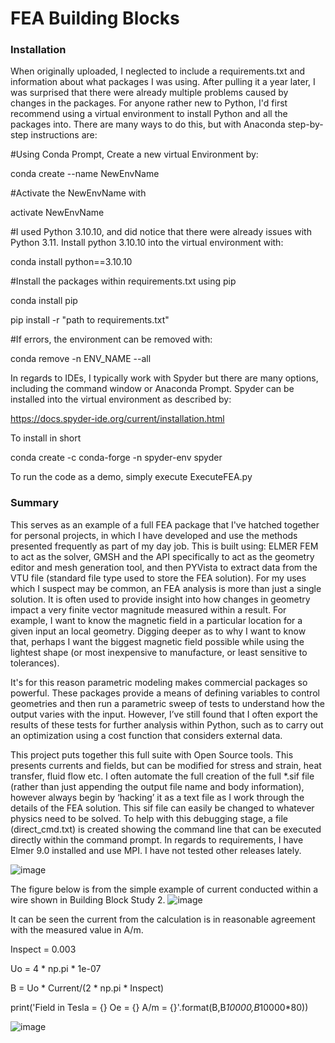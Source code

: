 # FEA Building Blocks
### Installation
When originally uploaded, I neglected to include a requirements.txt and information about what packages I was using. After pulling it a year later, I was surprised that there were already multiple problems caused by changes in the packages. For anyone rather new to Python, I'd first recommend using a virtual environment to install Python and all the packages into. There are many ways to do this, but with Anaconda step-by-step instructions are:

#Using Conda Prompt, Create a new virtual Environment by:

conda create --name NewEnvName

#Activate the NewEnvName with

activate NewEnvName

#I used Python 3.10.10, and did notice that there were already issues with Python 3.11. Install python 3.10.10 into the virtual environment with:

conda install python==3.10.10

#Install the packages within requirements.txt using pip

conda install pip

pip install -r "path to requirements.txt"

#If errors, the environment can be removed with:

conda remove -n ENV_NAME --all


In regards to IDEs, I typically work with Spyder but there are many options, including the command window or Anaconda Prompt. Spyder can be installed into the virtual environment as described by:

https://docs.spyder-ide.org/current/installation.html

To install in short

conda create -c conda-forge -n spyder-env spyder

To run the code as a demo, simply execute ExecuteFEA.py

### Summary
This serves as an example of a full FEA package that I've hatched together for personal projects, in which I have developed and use the methods presented frequently as part of my day job. This is built using: ELMER FEM to act as the solver, GMSH and the API specifically to act as the geometry editor and mesh generation tool, and then PYVista to extract data from the VTU file (standard file type used to store the FEA solution). For my uses which I suspect may be common, an FEA analysis is more than just a single solution. It is often used to provide insight into how changes in geometry impact a very finite vector magnitude measured within a result. For example, I want to know the magnetic field in a particular location for a given input an local geometry. Digging deeper as to why I want to know that, perhaps I want the biggest magnetic field possible while using the lightest shape (or most inexpensive to manufacture, or least sensitive to tolerances). 

It's for this reason parametric modeling makes commercial packages so powerful. These packages provide a means of defining variables to control geometries and then run a parametric sweep of tests to understand how the output varies with the input. However, I’ve still found that I often export the results of these tests for further analysis within Python, such as to carry out an optimization using a cost function that considers external data. 

This project puts together this full suite with Open Source tools. This presents currents and fields, but can be modified for stress and strain, heat transfer, fluid flow etc. I often automate the full creation of the full *.sif file (rather than just appending the output file name and body information), however always begin by ‘hacking’ it as a text file as I work through the details of the FEA solution. This sif file can easily be changed to whatever physics need to be solved. To help with this debugging stage, a file (direct_cmd.txt) is created showing the command line that can be executed directly within the command prompt. 
In regards to requirements, I have Elmer 9.0 installed and use MPI. I have not tested other releases lately. 

![image](https://user-images.githubusercontent.com/73919562/169894493-d8f4c04e-4328-447f-92d2-e75fbe337ba1.png)

The figure below is from the simple example of current conducted within a wire shown in Building Block Study 2.
![image](https://user-images.githubusercontent.com/73919562/170806725-7c2d7cc3-cfb2-404b-ad76-78aefabfaa84.png)

It can be seen the current from the calculation is in reasonable agreement with the measured value in A/m.

Inspect = 0.003

Uo = 4 * np.pi * 1e-07

B =  Uo * Current/(2 * np.pi * Inspect)

print('Field in Tesla = {} Oe = {} A/m = {}'.format(B,B*10000,B*10000*80))

![image](https://user-images.githubusercontent.com/73919562/170807035-1596630d-1dd1-4c9d-b9dd-21359e1127a5.png)

